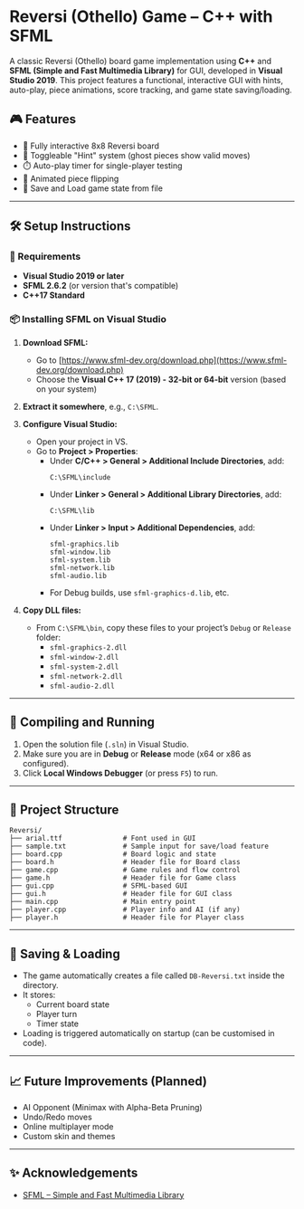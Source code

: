 # Reversi (Othello) Game – C++ with SFML

A classic Reversi (Othello) board game implementation using **C++** and **SFML (Simple and Fast Multimedia Library)** for GUI, developed in **Visual Studio 2019**. This project features a functional, interactive GUI with hints, auto-play, piece animations, score tracking, and game state saving/loading.

## 🎮 Features

- 🎲 Fully interactive 8x8 Reversi board
- 👻 Toggleable "Hint" system (ghost pieces show valid moves)
- ⏱️ Auto-play timer for single-player testing
- 🔄 Animated piece flipping
- 💾 Save and Load game state from file

---

## 🛠️ Setup Instructions

### 🔧 Requirements

- **Visual Studio 2019 or later**
- **SFML 2.6.2** (or version that's compatible)
- **C++17 Standard**

### 📦 Installing SFML on Visual Studio

1. **Download SFML:**
   - Go to [https://www.sfml-dev.org/download.php](https://www.sfml-dev.org/download.php)
   - Choose the **Visual C++ 17 (2019) - 32-bit or 64-bit** version (based on your system)

2. **Extract it somewhere**, e.g., `C:\SFML`.

3. **Configure Visual Studio:**
   - Open your project in VS.
   - Go to **Project > Properties**:
     - Under **C/C++ > General > Additional Include Directories**, add:
       ```
       C:\SFML\include
       ```
     - Under **Linker > General > Additional Library Directories**, add:
       ```
       C:\SFML\lib
       ```
     - Under **Linker > Input > Additional Dependencies**, add:
       ```
       sfml-graphics.lib
       sfml-window.lib
       sfml-system.lib
       sfml-network.lib
       sfml-audio.lib
       ```
     - For Debug builds, use `sfml-graphics-d.lib`, etc.

4. **Copy DLL files:**
   - From `C:\SFML\bin`, copy these files to your project’s `Debug` or `Release` folder:
     - `sfml-graphics-2.dll`
     - `sfml-window-2.dll`
     - `sfml-system-2.dll`
     - `sfml-network-2.dll`
     - `sfml-audio-2.dll`

---

## 🚀 Compiling and Running

1. Open the solution file (`.sln`) in Visual Studio.
2. Make sure you are in **Debug** or **Release** mode (x64 or x86 as configured).
3. Click **Local Windows Debugger** (or press `F5`) to run.

---

## 🧩 Project Structure
```
Reversi/
├── arial.ttf               # Font used in GUI
├── sample.txt              # Sample input for save/load feature
├── board.cpp               # Board logic and state
├── board.h                 # Header file for Board class
├── game.cpp                # Game rules and flow control
├── game.h                  # Header file for Game class
├── gui.cpp                 # SFML-based GUI
├── gui.h                   # Header file for GUI class
├── main.cpp                # Main entry point
├── player.cpp              # Player info and AI (if any)
├── player.h                # Header file for Player class
```

---

## 💾 Saving & Loading

- The game automatically creates a file called `DB-Reversi.txt` inside the directory.
- It stores:
  - Current board state
  - Player turn
  - Timer state
- Loading is triggered automatically on startup (can be customised in code).

---

## 📈 Future Improvements (Planned)

- AI Opponent (Minimax with Alpha-Beta Pruning)
- Undo/Redo moves
- Online multiplayer mode
- Custom skin and themes

---

## ✨ Acknowledgements

- [SFML – Simple and Fast Multimedia Library](https://www.sfml-dev.org)
